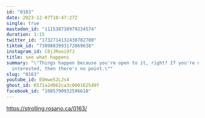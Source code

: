 ```yaml
---
id: "0163"
date: 2023-12-07T10:47:27Z
single: true
mastodon_id: "111538738979234574"
duration: 1:15
twitter_id: "1732714132430782780"
tiktok_id: "7309803993172069638"
instagram_id: C0jJReoi9fJ
title: see what happens
summary: "\"Things happen because you're open to it, right? If you're not
  interested, then there's no point.\""
slug: "0163"
youtube_id: EOmwe52LJs4
ghost_id: 6571a2d062ca3c000162549f
facebook_id: "1085790932596618"
---
```

https://strolling.rosano.ca/0163/
